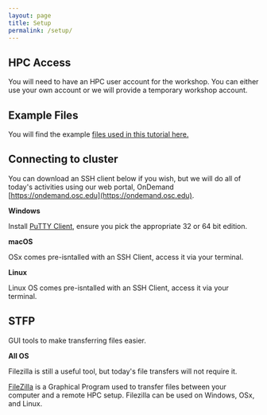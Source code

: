 ```yaml
---
layout: page
title: Setup
permalink: /setup/
---
```


## HPC Access

You will need to have an HPC user account for the workshop.  You can either use your own account or we will provide
a temporary workshop account.


## Example Files

You will find the example [files used in this tutorial here.](https://github.com/khill42/OSC_IntroHPC/raw/gh-pages/files/hpcCarpentry.zip)




## Connecting to cluster

You can download an SSH client below if you wish, but we will do all of today's activities using our web portal, OnDemand 
[https://ondemand.osc.edu](https://ondemand.osc.edu).

**Windows**

Install [PuTTY Client](https://www.chiark.greenend.org.uk/~sgtatham/putty/latest.html), ensure you pick the appropriate 32 or 64 bit edition.

**macOS**

OSx comes pre-isntalled with an SSH Client, access it via your terminal.

**Linux**

Linux OS comes pre-isntalled with an SSH Client, access it via your terminal.

## STFP

GUI tools to make transferring files easier.

**All OS**

Filezilla is still a useful tool, but today's file transfers will not require it.

[FileZilla](https://filezilla-project.org/) is a Graphical Program used to transfer files between your computer and a remote HPC setup.
Filezilla can be used on Windows, OSx, and Linux.



